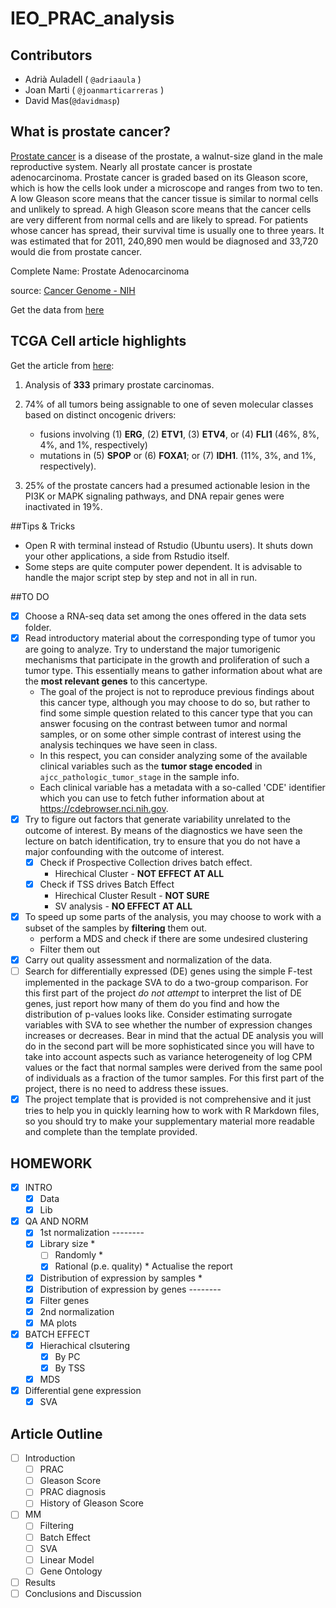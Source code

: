 # IEO_PRAC_analysis

## Contributors

* Adrià Auladell ( `@adriaaula` )
* Joan Marti ( `@joanmarticarreras` )
* David Mas(`@davidmasp`)

## What is prostate cancer?

[Prostate cancer](https://en.wikipedia.org/wiki/Prostate_cancer)
is a disease of the prostate, a walnut-size gland in the male
reproductive system.  Nearly all prostate cancer is prostate adenocarcinoma.
 Prostate cancer is graded based on its Gleason score, which is how the cells
 look under a microscope and ranges from two to ten. A low Gleason score means
 that the cancer tissue is similar to normal cells and unlikely to spread. A
 high Gleason score means that the cancer cells are very different from normal
 cells and are likely to spread. For patients whose cancer has spread, their
 survival time is usually one to three years. It was estimated that for 2011,
 240,890 men would be diagnosed and 33,720 would die from prostate cancer.

Complete Name: Prostate Adenocarcinoma

source: [Cancer Genome - NIH](http://cancergenome.nih.gov/cancersselected/prostatecancer)

Get the data from [here](http://functionalgenomics.upf.edu/courses/IEO/projects/datasets/sePRAD.rds)

## TCGA Cell article highlights

Get the article from [here](http://cancergenome.nih.gov/publications):

1. Analysis of **333** primary prostate carcinomas.

2. 74% of all tumors being assignable to one of seven molecular classes based on distinct oncogenic drivers:
    - fusions involving (1) **ERG**, (2) **ETV1**, (3) **ETV4**, or (4) **FLI1** (46%, 8%, 4%, and 1%, respectively)
    - mutations in (5) **SPOP** or (6) **FOXA1**; or (7) **IDH1**. (11%, 3%, and 1%, respectively).

3. 25% of the prostate cancers had a presumed actionable lesion in the PI3K or MAPK signaling pathways, and DNA repair genes were inactivated in 19%.

##Tips & Tricks
* Open R with terminal instead of Rstudio (Ubuntu users). It shuts down your other applications, a side from Rstudio itself.
* Some steps are quite computer power dependent. It is advisable to handle the major script step by step and not in all in run.

##TO DO

- [x] Choose a RNA-seq data set among the ones offered in the data sets folder.
- [x] Read introductory material about the corresponding type of tumor you are going to analyze. Try to understand the major tumorigenic mechanisms that participate in the growth and proliferation of such a tumor type. This essentially means to gather information about what are the **most relevant genes** to this cancertype.
    - The goal of the project is not to reproduce previous findings about this cancer type, although you may choose to do so, but rather to find some simple question related to this cancer type that you can answer focusing on the contrast between tumor and normal samples, or on some other simple contrast of interest using the analysis techinques we have seen in class.
    - In this respect, you can consider analyzing some of the available clinical variables such as the **tumor stage encoded** in `ajcc_pathologic_tumor_stage` in the sample info.
    - Each clinical variable has a metadata with a so-called 'CDE' identifier which you can use to fetch futher information about at https://cdebrowser.nci.nih.gov.
- [x] Try to figure out factors that generate variability unrelated to the outcome of interest. By means of the diagnostics we have seen the lecture on batch identification, try to ensure that you do not have a major confounding with the outcome of interest.
    - [x] Check if  Prospective Collection drives batch effect.
        - Hirechical Cluster - **NOT EFFECT AT ALL**
    - [x] Check if TSS drives Batch Effect
        - Hirechical Cluster Result - **NOT SURE**
        - SV analysis - **NO EFFECT AT ALL**
- [x] To speed up some parts of the analysis, you may choose to work with a subset of the samples by **filtering** them out.
    - perform a MDS and check if there are some undesired clustering
    - Filter them out
- [x] Carry out quality assessment and normalization of the data.
- [ ] Search for differentially expressed (DE) genes using the simple F-test implemented in the package SVA to do a two-group comparison. For this first part of the project *do not attempt* to interpret the list of DE genes, just report how many of them do you find and how the distribution of p-values looks like. Consider estimating surrogate variables with SVA to see whether the number of expression changes increases or decreases. Bear in mind that the actual DE analysis you will do in the second part will be more sophisticated since you will have to take into account aspects such as variance heterogeneity of log CPM values or the fact that normal samples were derived from the same pool of individuals as a fraction of the tumor samples. For this first part of the project, there is no need to address these issues.
- [x] The project template that is provided is not comprehensive and it just tries to help you in quickly learning how to work with R Markdown files, so you should try to make your supplementary material more readable and complete than the template provided.

## HOMEWORK

-  [x] INTRO
	-  [x] Data
	-  [x] Lib
- [x] QA AND NORM
	- [x] 1st normalization							--------
	- [x] Library size 										*
		- [ ] Randomly										*
		- [x] Rational (p.e. quality)						*	Actualise the report
	- [x] Distribution of expression by samples				*
	- [x] Distribution of expression by genes		--------
	- [x] Filter genes
	- [x] 2nd normalization
	- [x] MA plots
- [x] BATCH EFFECT
	- [x] Hierachical clsutering
		- [x] By PC
		- [x] By TSS
	- [x] MDS
- [x] Differential gene expression
	- [x] SVA

## Article Outline

- [ ] Introduction
	- [ ] PRAC
	- [ ] Gleason Score
	- [ ] PRAC diagnosis
	- [ ] History of Gleason Score
- [ ] MM
	- [ ] Filtering
	- [ ] Batch Effect
	- [ ] SVA
	- [ ] Linear Model
	- [ ] Gene Ontology
- [ ] Results
- [ ] Conclusions and Discussion
